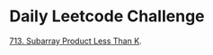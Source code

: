 # Daily Leetcode Challenge

[713. Subarray Product Less Than K](https://leetcode.com/problems/subarray-product-less-than-k).
